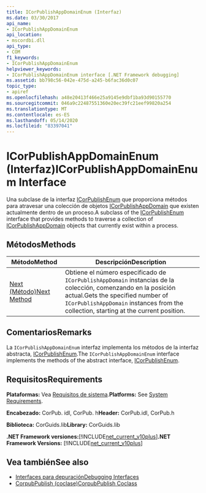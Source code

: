 ```yaml
---
title: ICorPublishAppDomainEnum (Interfaz)
ms.date: 03/30/2017
api_name:
- ICorPublishAppDomainEnum
api_location:
- mscordbi.dll
api_type:
- COM
f1_keywords:
- ICorPublishAppDomainEnum
helpviewer_keywords:
- ICorPublishAppDomainEnum interface [.NET Framework debugging]
ms.assetid: bb798c56-042e-475d-a245-b6fac36d0c07
topic_type:
- apiref
ms.openlocfilehash: a48e20413f466e25a9145e9dbf1ba93d90155770
ms.sourcegitcommit: 046a9c22487551360e20ec39fc21eef99820a254
ms.translationtype: MT
ms.contentlocale: es-ES
ms.lasthandoff: 05/14/2020
ms.locfileid: "83397041"
---
```

# <a name="icorpublishappdomainenum-interface"></a><span data-ttu-id="909da-102">ICorPublishAppDomainEnum (Interfaz)</span><span class="sxs-lookup"><span data-stu-id="909da-102">ICorPublishAppDomainEnum Interface</span></span>
<span data-ttu-id="909da-103">Una subclase de la interfaz [ICorPublishEnum](icorpublishenum-interface.md) que proporciona métodos para atravesar una colección de objetos [ICorPublishAppDomain](icorpublishappdomain-interface.md) que existen actualmente dentro de un proceso.</span><span class="sxs-lookup"><span data-stu-id="909da-103">A subclass of the [ICorPublishEnum](icorpublishenum-interface.md) interface that provides methods to traverse a collection of [ICorPublishAppDomain](icorpublishappdomain-interface.md) objects that currently exist within a process.</span></span>  
  
## <a name="methods"></a><span data-ttu-id="909da-104">Métodos</span><span class="sxs-lookup"><span data-stu-id="909da-104">Methods</span></span>  
  
|<span data-ttu-id="909da-105">Método</span><span class="sxs-lookup"><span data-stu-id="909da-105">Method</span></span>|<span data-ttu-id="909da-106">Descripción</span><span class="sxs-lookup"><span data-stu-id="909da-106">Description</span></span>|  
|------------|-----------------|  
|[<span data-ttu-id="909da-107">Next (Método)</span><span class="sxs-lookup"><span data-stu-id="909da-107">Next Method</span></span>](icorpublishappdomainenum-next-method.md)|<span data-ttu-id="909da-108">Obtiene el número especificado de `ICorPublishAppDomain` instancias de la colección, comenzando en la posición actual.</span><span class="sxs-lookup"><span data-stu-id="909da-108">Gets the specified number of `ICorPublishAppDomain` instances from the collection, starting at the current position.</span></span>|  
  
## <a name="remarks"></a><span data-ttu-id="909da-109">Comentarios</span><span class="sxs-lookup"><span data-stu-id="909da-109">Remarks</span></span>  
 <span data-ttu-id="909da-110">La `ICorPublishAppDomainEnum` interfaz implementa los métodos de la interfaz abstracta, [ICorPublishEnum](icorpublishenum-interface.md).</span><span class="sxs-lookup"><span data-stu-id="909da-110">The `ICorPublishAppDomainEnum` interface implements the methods of the abstract interface, [ICorPublishEnum](icorpublishenum-interface.md).</span></span>  
  
## <a name="requirements"></a><span data-ttu-id="909da-111">Requisitos</span><span class="sxs-lookup"><span data-stu-id="909da-111">Requirements</span></span>  
 <span data-ttu-id="909da-112">**Plataformas:** Vea [Requisitos de sistema](../../get-started/system-requirements.md).</span><span class="sxs-lookup"><span data-stu-id="909da-112">**Platforms:** See [System Requirements](../../get-started/system-requirements.md).</span></span>  
  
 <span data-ttu-id="909da-113">**Encabezado:** CorPub. idl, CorPub. h</span><span class="sxs-lookup"><span data-stu-id="909da-113">**Header:** CorPub.idl, CorPub.h</span></span>  
  
 <span data-ttu-id="909da-114">**Biblioteca:** CorGuids.lib</span><span class="sxs-lookup"><span data-stu-id="909da-114">**Library:** CorGuids.lib</span></span>  
  
 <span data-ttu-id="909da-115">**.NET Framework versiones:**[!INCLUDE[net_current_v10plus](../../../../includes/net-current-v10plus-md.md)]</span><span class="sxs-lookup"><span data-stu-id="909da-115">**.NET Framework Versions:** [!INCLUDE[net_current_v10plus](../../../../includes/net-current-v10plus-md.md)]</span></span>  
  
## <a name="see-also"></a><span data-ttu-id="909da-116">Vea también</span><span class="sxs-lookup"><span data-stu-id="909da-116">See also</span></span>

- [<span data-ttu-id="909da-117">Interfaces para depuración</span><span class="sxs-lookup"><span data-stu-id="909da-117">Debugging Interfaces</span></span>](debugging-interfaces.md)
- [<span data-ttu-id="909da-118">CorpubPublish (coclase)</span><span class="sxs-lookup"><span data-stu-id="909da-118">CorpubPublish Coclass</span></span>](corpubpublish-coclass.md)
